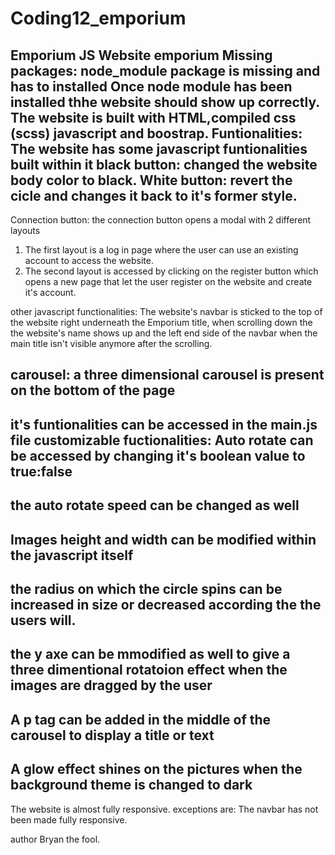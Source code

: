 # Coding12_emporium
Emporium JS
Website emporium
Missing packages:
node_module package is missing and has to installed 
Once node module has been installed thhe website should show up correctly.
The website is built with HTML,compiled css (scss) javascript and boostrap.
Funtionalities:
The website has some javascript funtionalities built within it
black button: changed the website body color to black.
White button: revert the cicle and changes it back to it's former style.
------------------------------------------------------------------------------
Connection button:
the connection button opens a modal with 2 different layouts
1. The first layout is a log in page where the user can use an existing account to access the website.
2. The second layout is accessed by clicking on the register button which opens a new page that let the user register on the website
and create it's account.

other javascript functionalities:
The website's navbar is sticked to the top of the website right underneath the Emporium title, 
when scrolling down the  the website's name shows up and the left end side of the navbar when the main title 
isn't visible anymore after the scrolling.

carousel:
a three dimensional carousel is present on the bottom of the page
-----------------------------------------------------------------------------------------------------------------
it's funtionalities can be accessed in the main.js file
customizable fuctionalities:
Auto rotate can be accessed by changing it's boolean value to true:false
-----------------------------------------------
the auto rotate speed can be changed as well
----------------------------------------------------
Images height and width can be modified within the javascript itself
--------------------------------------------------------------------------------
the radius on which the circle spins can be increased in size or decreased according the the users will.
----------------------------------------------------------------------------------------------------------------
the y axe can be mmodified as well to give a three dimentional rotatoion effect when the images are dragged by
the user
-----------------------------------------------------------------------------------
A p tag can be added in the middle of the carousel to display a title or text
--------------------------------------------------------------------------------------
A glow effect shines on the pictures when the background theme is changed to dark
------------------------------------------------------------------------------------------------------
The website is almost fully responsive.
exceptions are:
The navbar has not been made fully responsive.

author Bryan the fool.
